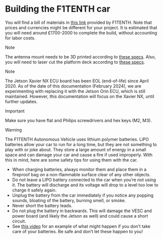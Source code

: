 # Building the F1TENTH car

You will find a bill of materials in [this link](https://f1tenth.readthedocs.io/en/foxy_test/getting_started/build_car/bom.html) provided by F1TENTH. Note that prices and currencies might be different for your project. It is estimated that you will need around £1700-2000 to complete the build, without accounting for labor costs. 

> [!NOTE]
> The antenna mount needs to be 3D printed according to [these specs](https://drive.google.com/drive/folders/1sy-XiJJ4hmhEKf5qQbUaPYY6Aw-L31Gk). Also, you will need to laser cut the platform deck according to [these specs](https://drive.google.com/drive/folders/1NU4FZzvMEGKCOFzDBvnjyePnnSMvsZPG).

> [!NOTE]
> The Jetson Xavier NX ECU board has been EOL (end-of-life) since April 2020. As of the date of this documentation (February 2024), we are experimenting with replacing it with the Jetson Orin ECU, which is still maintained. However, this documentation will focus on the Xavier NX, until further updates.

> [!IMPORTANT]
> Make sure you have flat and Philips screwdrivers and hex keys (M2, M3).

> [!WARNING]
> The F1TENTH Autonomous Vehicle uses lithium polymer batteries. LiPO batteries allow your car to run for a long time, but they are not something to play with or joke about. They store a large amount of energy in a small space and can damage your car and cause a fire if used improperly. With this in mind, here are some safety tips for using them with the car.
- When charging batteries, always monitor them and place them in a fireproof bag on a non-flammable surface clear of any other objects.
- Do not leave a LIPO battery connected to the car when you’re not using it. The battery will discharge and its voltage will drop to a level too low to charge it safely again.
- Unplug the battery from the car immediately if you notice any popping sounds, bloating of the battery, burning smell, or smoke.
- Never short the battery leads.
- Do not plug the battery in backwards. This will damage the VESC and power board (and likely the Jetson as well) and could cause a short circuit.
- See [​this video](https://www.youtube.com/watch?v=gz3hCqjk4yc) for an example of what might happen if you don’t take care of your batteries. Be safe and don’t let these happen to you!